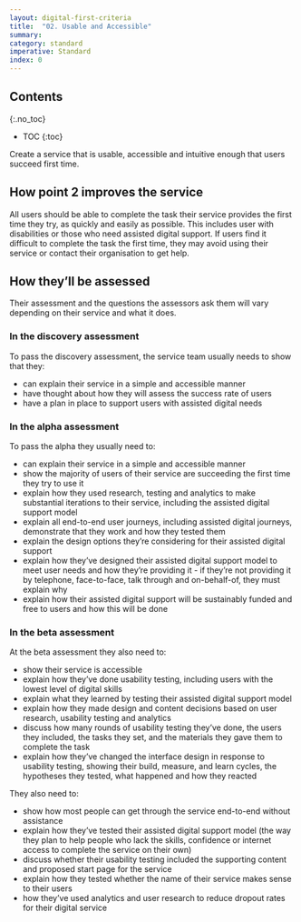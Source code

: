 ```yaml
---
layout: digital-first-criteria
title:  "02. Usable and Accessible"
summary:
category: standard
imperative: Standard
index: 0
---
```


## Contents
{:.no_toc}
* TOC
{:toc}
<!--TOC max3-->

Create a service that is usable, accessible and intuitive enough that users succeed first time.

## How point 2 improves the service

All users should be able to complete the task their service provides the first time they try, as quickly and easily as possible. This includes user with disabilities or those who need assisted digital support.
If users find it difficult to complete the task the first time, they may avoid using their service or contact their organisation to get help.

## How they’ll be assessed

Their assessment and the questions the assessors ask them will vary depending on their service and what it does.

### In the discovery assessment

To pass the discovery assessment, the service team usually needs to show that they:

* can explain their service in a simple and accessible manner
* have thought about how they will assess the success rate of users
* have a plan in place to support users with assisted digital needs

### In the alpha assessment

To pass the alpha they usually need to:
* can explain their service in a simple and accessible manner
* show the majority of users of their service are succeeding the first time they try to use it
* explain how they used research, testing and analytics to make substantial iterations to their service, including the assisted digital support model
* explain all end-to-end user journeys, including assisted digital journeys, demonstrate that they work and how they tested them
* explain the design options they’re considering for their assisted digital support
* explain how they’ve designed their assisted digital support model to meet user needs and how they’re providing it - if they’re not providing it by telephone, face-to-face, talk through and on-behalf-of, they must explain why
* explain how their assisted digital support will be sustainably funded and free to users and how this will be done

### In the beta assessment

At the beta assessment they also need to:

* show their service is accessible
* explain how they’ve done usability testing, including users with the lowest level of digital skills
* explain what they learned by testing their assisted digital support model
* explain how they made design and content decisions based on user research, usability testing and analytics
* discuss how many rounds of usability testing they’ve done, the users they included, the tasks they set, and the materials they gave them to complete the task
* explain how they’ve changed the interface design in response to usability testing, showing their build, measure, and learn cycles, the hypotheses they tested, what happened and how they reacted

They also need to:

* show how most people can get through the service end-to-end without assistance
* explain how they’ve tested their assisted digital support model (the way they plan to help people who lack the skills, confidence or internet access to complete the service on their own)
* discuss whether their usability testing included the supporting content and proposed start page for the service
* explain how they tested whether the name of their service makes sense to their users
* how they’ve used analytics and user research to reduce dropout rates for their digital service
